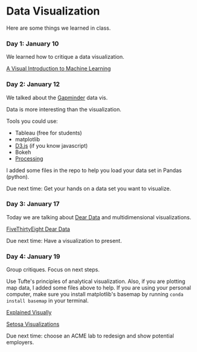 # Data Visualization

Here are some things we learned in class.

### Day 1: January 10

We learned how to critique a data visualization.

[A Visual Introduction to Machine Learning](http://www.r2d3.us/visual-intro-to-machine-learning-part-1/)

### Day 2: January 12

We talked about the [Gapminder](https://www.ted.com/talks/hans_rosling_shows_the_best_stats_you_ve_ever_seen) data vis.

Data is more interesting than the visualization.

Tools you could use:

+ Tableau (free for students)
+ matplotlib
+ [D3.js](https://d3js.org/) (if you know javascript)
+ Bokeh
+ [Processing](https://processing.org/)

I added some files in the repo to help you load your data set in Pandas (python).

Due next time: Get your hands on a data set you want to visualize.

### Day 3: January 17

Today we are talking about [Dear Data](http://www.dear-data.com/theproject) and multidimensional visualizations.

[FiveThirtyEight Dear Data](https://fivethirtyeight.com/features/we-asked-you-to-visualize-your-podcast-listening-and-wow-did-you-deliver/)

Due next time: Have a visualization to present.

### Day 4: January 19

Group critiques. Focus on next steps.

Use Tufte's principles of analytical visualization.
Also, if you are plotting map data, I added some files above to help.
If you are using your personal computer, make sure you install matplotlib's basemap by running `conda install basemap` in your terminal.

[Explained Visually](setosa.io/ev/)

[Setosa Visualizations](setosa.io/#/)

Due next time: choose an ACME lab to redesign and show potential employers.
